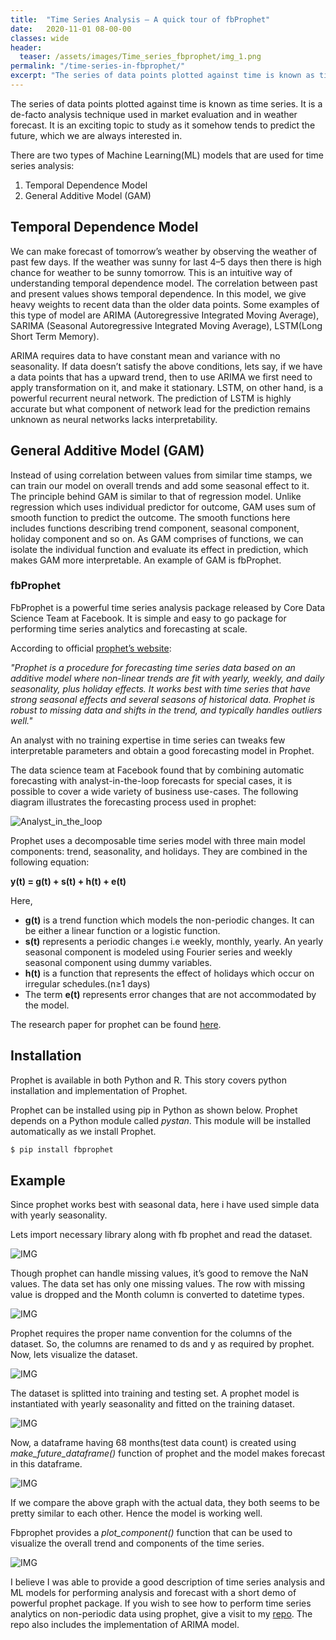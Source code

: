 ```yaml
---
title:  "Time Series Analysis — A quick tour of fbProphet"
date:   2020-11-01 08-00-00 
classes: wide
header:
  teaser: /assets/images/Time_series_fbprophet/img_1.png
permalink: "/time-series-in-fbprophet/"
excerpt: "The series of data points plotted against time is known as time series. It is a de-facto analysis technique used in market evaluation and in weather forecast."
---
```


The series of data points plotted against time is known as time series. It is a de-facto analysis technique used in market evaluation and in weather forecast. It is an exciting topic to study as it somehow tends to predict the future, which we are always interested in.

There are two types of Machine Learning(ML) models that are used for time series analysis:
1. Temporal Dependence Model
2. General Additive Model (GAM)

## Temporal Dependence Model

We can make forecast of tomorrow’s weather by observing the weather of past few days. If the weather was sunny for last 4–5 days then there is high chance for weather to be sunny tomorrow. This is an intuitive way of understanding temporal dependence model. The correlation between past and present values shows temporal dependence. In this model, we give heavy weights to recent data than the older data points. Some examples of this type of model are ARIMA (Autoregressive Integrated Moving Average), SARIMA (Seasonal Autoregressive Integrated Moving Average), LSTM(Long Short Term Memory).

ARIMA requires data to have constant mean and variance with no seasonality. If data doesn’t satisfy the above conditions, lets say, if we have a data points that has a upward trend, then to use ARIMA we first need to apply transformation on it, and make it stationary. LSTM, on other hand, is a powerful recurrent neural network. The prediction of LSTM is highly accurate but what component of network lead for the prediction remains unknown as neural networks lacks interpretability.

## General Additive Model (GAM)

Instead of using correlation between values from similar time stamps, we can train our model on overall trends and add some seasonal effect to it. The principle behind GAM is similar to that of regression model. Unlike regression which uses individual predictor for outcome, GAM uses sum of smooth function to predict the outcome. The smooth functions here includes functions describing trend component, seasonal component, holiday component and so on. As GAM comprises of functions, we can isolate the individual function and evaluate its effect in prediction, which makes GAM more interpretable. An example of GAM is fbProphet.

### fbProphet

FbProphet is a powerful time series analysis package released by Core Data Science Team at Facebook. It is simple and easy to go package for performing time series analytics and forecasting at scale.

According to official [prophet’s website](https://facebook.github.io/prophet/):

*"Prophet is a procedure for forecasting time series data based on an additive model where non-linear trends are fit with yearly, weekly, and daily seasonality, plus holiday effects. It works best with time series that have strong seasonal effects and several seasons of historical data. Prophet is robust to missing data and shifts in the trend, and typically handles outliers well."*

An analyst with no training expertise in time series can tweaks few interpretable parameters and obtain a good forecasting model in Prophet.

The data science team at Facebook found that by combining automatic forecasting with analyst-in-the-loop forecasts for special cases, it is possible to cover a wide variety of business use-cases. The following diagram illustrates the forecasting process used in prophet:

![Analyst_in_the_loop](/assets/images/Time_series_fbprophet/img_1.png)

Prophet uses a decomposable time series model with three main model components: trend, seasonality, and holidays. They are combined in the following equation:

**y(t) = g(t) + s(t) + h(t) + e(t)**

Here,
- **g(t)** is a trend function which models the non-periodic changes. It can be either a linear function or a logistic function.
- **s(t)** represents a periodic changes i.e weekly, monthly, yearly. An yearly seasonal component is modeled using Fourier series and weekly seasonal component using dummy variables.
- **h(t)** is a function that represents the effect of holidays which occur on irregular schedules.(n≥1 days)
- The term **e(t)** represents error changes that are not accommodated by the model.

The research paper for prophet can be found [here](https://peerj.com/preprints/3190.pdf#section.1).

## Installation
Prophet is available in both Python and R. This story covers python installation and implementation of Prophet.

Prophet can be installed using pip in Python as shown below. Prophet depends on a Python module called *pystan*. This module will be installed automatically as we install Prophet.

```bash
$ pip install fbprophet
```

## Example

Since prophet works best with seasonal data, here i have used simple data with yearly seasonality.

Lets import necessary library along with fb prophet and read the dataset.

![IMG](/assets/images/Time_series_fbprophet/img_2.png)

Though prophet can handle missing values, it’s good to remove the NaN values. The data set has only one missing values. The row with missing value is dropped and the Month column is converted to datetime types.

![IMG](/assets/images/Time_series_fbprophet/img_3.png)

Prophet requires the proper name convention for the columns of the dataset. So, the columns are renamed to ds and y as required by prophet. Now, lets visualize the dataset.

![IMG](/assets/images/Time_series_fbprophet/img_4.png)

The dataset is splitted into training and testing set. A prophet model is instantiated with yearly seasonality and fitted on the training dataset.

![IMG](/assets/images/Time_series_fbprophet/img_5.png)

Now, a dataframe having 68 months(test data count) is created using *make_future_dataframe()* function of prophet and the model makes forecast in this dataframe.

![IMG](/assets/images/Time_series_fbprophet/img_6.png)

If we compare the above graph with the actual data, they both seems to be pretty similar to each other. Hence the model is working well.

Fbprophet provides a *plot_component()* function that can be used to visualize the overall trend and components of the time series.

![IMG](/assets/images/Time_series_fbprophet/img_7.png)

I believe I was able to provide a good description of time series analysis and ML models for performing analysis and forecast with a short demo of powerful prophet package. If you wish to see how to perform time series analytics on non-periodic data using prophet, give a visit to my [repo](https://github.com/samiptimalsena/Time_Series_Analysis). The repo also includes the implementation of ARIMA model.
